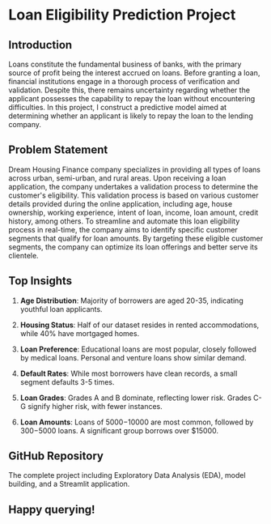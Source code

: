 # Loan Eligibility Prediction Project 

## Introduction

Loans constitute the fundamental business of banks, with the primary source of profit being the interest accrued on loans. Before granting a loan, financial institutions engage in a thorough process of verification and validation. Despite this, there remains uncertainty regarding whether the applicant possesses the capability to repay the loan without encountering difficulties. In this project, I construct a predictive model aimed at determining whether an applicant is likely to repay the loan to the lending company. 

## Problem Statement

Dream Housing Finance company specializes in providing all types of loans across urban, semi-urban, and rural areas. Upon receiving a loan application, the company undertakes a validation process to determine the customer's eligibility. This validation process is based on various customer details provided during the online application, including age, house ownership, working experience, intent of loan, income, loan amount, credit history, among others. To streamline and automate this loan eligibility process in real-time, the company aims to identify specific customer segments that qualify for loan amounts. By targeting these eligible customer segments, the company can optimize its loan offerings and better serve its clientele. 

## Top Insights

1. **Age Distribution**: Majority of borrowers are aged 20-35, indicating youthful loan applicants. 
   
2. **Housing Status**: Half of our dataset resides in rented accommodations, while 40% have mortgaged homes. 
   
3. **Loan Preference**: Educational loans are most popular, closely followed by medical loans. Personal and venture loans show similar demand. 
   
4. **Default Rates**: While most borrowers have clean records, a small segment defaults 3-5 times. 
   
5. **Loan Grades**: Grades A and B dominate, reflecting lower risk. Grades C-G signify higher risk, with fewer instances. 
   
6. **Loan Amounts**: Loans of $5000-$10000 are most common, followed by $300-$5000 loans. A significant group borrows over $15000. 

## GitHub Repository

The complete project including Exploratory Data Analysis (EDA), model building, and a Streamlit application.

## Happy querying!
